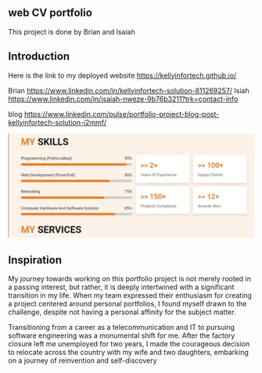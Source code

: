 ## web CV portfolio
This project is done by Brian and Isaiah
## Introduction
Here is the link to my deployed website <https://kellyinfortech.github.io/>

Brian <https://www.linkedin.com/in/kellyinfortech-solution-811269257/>
Isiah <https://www.linkedin.com/in/isaiah-nweze-9b76b3211?trk=contact-info>

blog <https://www.linkedin.com/pulse/portfolio-project-blog-post-kellyinfortech-solution-i2mmf/>

![my skills](image.png)


## Inspiration
My journey towards working on this portfolio project is not merely rooted in a passing interest, but rather, it is deeply intertwined with a significant transition in my life. When my team expressed their enthusiasm for creating a project centered around personal portfolios, I found myself drawn to the challenge, despite not having a personal affinity for the subject matter.

Transitioning from a career as a telecommunication and IT to pursuing software engineering was a monumental shift for me. After the factory closure left me unemployed for two years, I made the courageous decision to relocate across the country with my wife and two daughters, embarking on a journey of reinvention and self-discovery